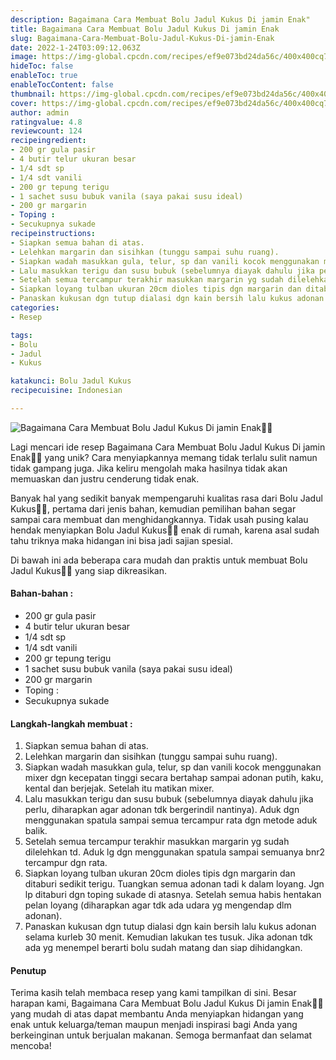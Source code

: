 ```yaml
---
description: Bagaimana Cara Membuat Bolu Jadul Kukus Di jamin Enak"
title: Bagaimana Cara Membuat Bolu Jadul Kukus Di jamin Enak
slug: Bagaimana-Cara-Membuat-Bolu-Jadul-Kukus-Di-jamin-Enak
date: 2022-1-24T03:09:12.063Z
image: https://img-global.cpcdn.com/recipes/ef9e073bd24da56c/400x400cq70/photo.jpg
hideToc: false
enableToc: true
enableTocContent: false
thumbnail: https://img-global.cpcdn.com/recipes/ef9e073bd24da56c/400x400cq70/photo.jpg
cover: https://img-global.cpcdn.com/recipes/ef9e073bd24da56c/400x400cq70/photo.jpg
author: admin
ratingvalue: 4.8
reviewcount: 124
recipeingredient:
- 200 gr gula pasir
- 4 butir telur ukuran besar
- 1/4 sdt sp
- 1/4 sdt vanili
- 200 gr tepung terigu
- 1 sachet susu bubuk vanila (saya pakai susu ideal)
- 200 gr margarin
- Toping :
- Secukupnya sukade
recipeinstructions:
- Siapkan semua bahan di atas.
- Lelehkan margarin dan sisihkan (tunggu sampai suhu ruang).
- Siapkan wadah masukkan gula, telur, sp dan vanili kocok menggunakan mixer dgn kecepatan tinggi secara bertahap sampai adonan putih, kaku, kental dan berjejak. Setelah itu matikan mixer.
- Lalu masukkan terigu dan susu bubuk (sebelumnya diayak dahulu jika perlu, diharapkan agar adonan tdk bergerindil nantinya). Aduk dgn menggunakan spatula sampai semua tercampur rata dgn metode aduk balik.
- Setelah semua tercampur terakhir masukkan margarin yg sudah dilelehkan td. Aduk lg dgn menggunakan spatula sampai semuanya bnr2 tercampur dgn rata.
- Siapkan loyang tulban ukuran 20cm dioles tipis dgn margarin dan ditaburi sedikit terigu. Tuangkan semua adonan tadi k dalam loyang. Jgn lp ditaburi dgn toping sukade di atasnya. Setelah semua habis hentakan pelan loyang (diharapkan agar tdk ada udara yg mengendap dlm adonan).
- Panaskan kukusan dgn tutup dialasi dgn kain bersih lalu kukus adonan selama kurleb 30 menit. Kemudian lakukan tes tusuk. Jika adonan tdk ada yg menempel berarti bolu sudah matang dan siap dihidangkan.
categories:
- Resep

tags:
- Bolu
- Jadul
- Kukus

katakunci: Bolu Jadul Kukus
recipecuisine: Indonesian

---
```


![Bagaimana Cara Membuat Bolu Jadul Kukus Di jamin Enak👩‍🍳](https://img-global.cpcdn.com/recipes/ef9e073bd24da56c/400x400cq70/photo.jpg)

Lagi mencari ide resep Bagaimana Cara Membuat Bolu Jadul Kukus Di jamin Enak👩‍🍳 yang unik? Cara menyiapkannya memang tidak terlalu sulit namun tidak gampang juga. Jika keliru mengolah maka hasilnya tidak akan memuaskan dan justru cenderung tidak enak.

Banyak hal yang sedikit banyak mempengaruhi kualitas rasa dari Bolu Jadul Kukus👩‍🍳, pertama dari jenis bahan, kemudian pemilihan bahan segar sampai cara membuat dan menghidangkannya. Tidak usah pusing kalau hendak menyiapkan Bolu Jadul Kukus👩‍🍳 enak di rumah, karena asal sudah tahu triknya maka hidangan ini bisa jadi sajian spesial.

Di bawah ini ada beberapa cara mudah dan praktis untuk membuat Bolu Jadul Kukus👩‍🍳 yang siap dikreasikan.

<!--inarticleads1-->

#### Bahan-bahan :

- 200 gr gula pasir
- 4 butir telur ukuran besar
- 1/4 sdt sp
- 1/4 sdt vanili
- 200 gr tepung terigu
- 1 sachet susu bubuk vanila (saya pakai susu ideal)
- 200 gr margarin
- Toping :
- Secukupnya sukade

<!--inarticleads2-->

#### Langkah-langkah membuat :

1. Siapkan semua bahan di atas.
1. Lelehkan margarin dan sisihkan (tunggu sampai suhu ruang).
1. Siapkan wadah masukkan gula, telur, sp dan vanili kocok menggunakan mixer dgn kecepatan tinggi secara bertahap sampai adonan putih, kaku, kental dan berjejak. Setelah itu matikan mixer.
1. Lalu masukkan terigu dan susu bubuk (sebelumnya diayak dahulu jika perlu, diharapkan agar adonan tdk bergerindil nantinya). Aduk dgn menggunakan spatula sampai semua tercampur rata dgn metode aduk balik.
1. Setelah semua tercampur terakhir masukkan margarin yg sudah dilelehkan td. Aduk lg dgn menggunakan spatula sampai semuanya bnr2 tercampur dgn rata.
1. Siapkan loyang tulban ukuran 20cm dioles tipis dgn margarin dan ditaburi sedikit terigu. Tuangkan semua adonan tadi k dalam loyang. Jgn lp ditaburi dgn toping sukade di atasnya. Setelah semua habis hentakan pelan loyang (diharapkan agar tdk ada udara yg mengendap dlm adonan).
1. Panaskan kukusan dgn tutup dialasi dgn kain bersih lalu kukus adonan selama kurleb 30 menit. Kemudian lakukan tes tusuk. Jika adonan tdk ada yg menempel berarti bolu sudah matang dan siap dihidangkan.

#### Penutup

Terima kasih telah membaca resep yang kami tampilkan di sini. Besar harapan kami, Bagaimana Cara Membuat Bolu Jadul Kukus Di jamin Enak👩‍🍳 yang mudah di atas dapat membantu Anda menyiapkan hidangan yang enak untuk keluarga/teman maupun menjadi inspirasi bagi Anda yang berkeinginan untuk berjualan makanan. Semoga bermanfaat dan selamat mencoba!